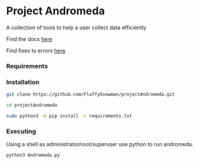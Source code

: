# Project Andromeda
A collection of tools to help a user collect data efficiently

Find the docs [here](https://github.com/FluffySnowman/projectAndromeda/blob/master/docs.md)

Find fixes to errors [here](https://github.com/FluffySnowman/projectAndromeda/blob/master/errors.md)

### Requirements


### Installation

```bash
git clone https://github.com/FluffySnowman/projectAndromeda.git

cd projectAndromeda

sudo python3 -m pip install -r requirements.txt
```
### Executing

Using a shell as administrator/root/superuser use python to run andromeda.

```bash
python3 Andromeda.py
```
